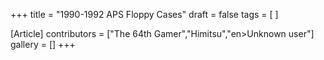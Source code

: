 +++
title = "1990-1992 APS Floppy Cases"
draft = false
tags = [ ]

[Article]
contributors = ["The 64th Gamer","Himitsu","en>Unknown user"]
gallery = []
+++

